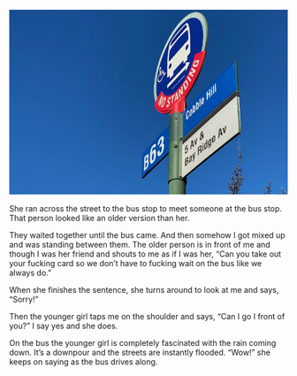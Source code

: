 <!-----
title: Friendly Teenaged High-Functioning Girl
description: About the time I was waiting for the bus in 2017 or so.
date: '2020-01-21T01:59:24.438Z'
slug: f0da1beab207
----->

![](../img/Friendly-Teenaged-High-Functioning-Girl.jpg)
<!--The bus stop signage where the events in this story happened. (Photo by Jack Szwergold; Taken January 20, 2020)-->

She ran across the street to the bus stop to meet someone at the bus stop. That person looked like an older version than her.

They waited together until the bus came. And then somehow I got mixed up and was standing between them. The older person is in front of me and though I was her friend and shouts to me as if I was her, “Can you take out your fucking card so we don’t have to fucking wait on the bus like we always do.”

When she finishes the sentence, she turns around to look at me and says, “Sorry!”

Then the younger girl taps me on the shoulder and says, “Can I go I front of you?” I say yes and she does.

On the bus the younger girl is completely fascinated with the rain coming down. It’s a downpour and the streets are instantly flooded. “Wow!” she keeps on saying as the bus drives along.
